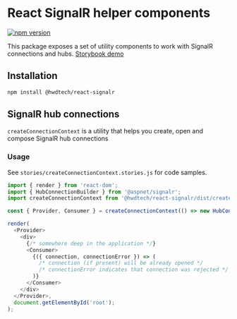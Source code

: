 # React SignalR helper components

[![npm version](https://badge.fury.io/js/%40hwdtech%2Freact-signalr.svg)](https://badge.fury.io/js/%40hwdtech%2Freact-signalr)

This package exposes a set of utility components to work with SignalR connections and hubs. [Storybook demo](https://hwdtech.github.io/react-signalr)

## Installation

```bash
npm install @hwdtech/react-signalr
```

## SignalR hub connections

`createConnectionContext` is a utility that helps you create, open and compose SignalR hub connections

### Usage

See `stories/createConnectionContext.stories.js` for code samples.

```js
import { render } from 'react-dom';
import { HubConnectionBuilder } from '@aspnet/signalr';
import createConnectionContext from '@hwdtech/react-signalr/dist/createConnectionContext';

const { Provider, Consumer } = createConnectionContext(() => new HubConnectionBuilder().withUrl('insert hub url here').build());

render(
  <Provider>
    <div>
      {/* somewhere deep in the application */}
      <Consumer>
        {({ connection, connectionError }) => (
          /* connection (if present) will be already opened */
          /* connectionError indicates that connection was rejected */
        )}
      </Consumer>
    </div>
  </Provider>,
  document.getElementById('root');
);
```
